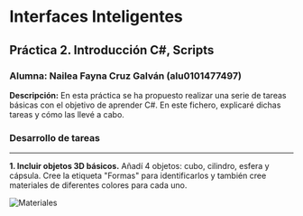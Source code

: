 # Interfaces Inteligentes
## Práctica 2. Introducción C#, Scripts
### Alumna: Nailea Fayna Cruz Galván (alu0101477497)

**Descripción:**
En esta práctica se ha propuesto realizar una serie de tareas básicas con el objetivo de aprender C#. En este fichero, explicaré dichas tareas y cómo las llevé a cabo.

### Desarrollo de tareas
---

**1. Incluir objetos 3D básicos.**
Añadí 4 objetos: cubo, cilindro, esfera y cápsula. Cree la etiqueta "Formas" para identificarlos y también cree materiales de diferentes colores para cada uno.


![Materiales](img/materiales.png)
